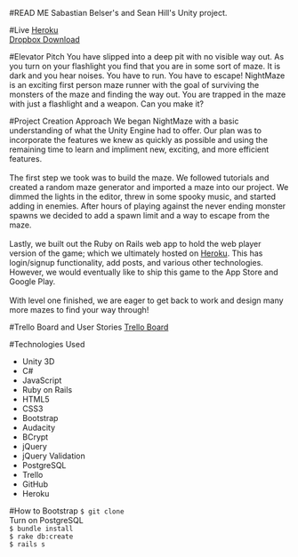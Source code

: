 #READ ME
Sabastian Belser's and Sean Hill's Unity project.

#Live
<a href="https://nightmaze.herokuapp.com" target="_blank">Heroku</a><br>
<a href="https://www.dropbox.com/sh/kfw6z3qoqsw2qcr/AABYp8yzrxoD1jC7KqNwxbela?dl=0" target="_blank">Dropbox Download</a>

#Elevator Pitch
You have slipped into a deep pit with no visible way out. As you turn on your flashlight you find that you are in some sort of maze. It is dark and you hear noises. You have to run. You have to escape! NightMaze is an exciting first person maze runner with the goal of surviving the monsters of the maze and finding the way out. You are trapped in the maze with just a flashlight and a weapon. Can you make it?

#Project Creation Approach
We began NightMaze with a basic understanding of what the Unity Engine had to offer. Our plan was to incorporate the features we knew as quickly as possible and using the remaining time to learn and impliment new, exciting, and more efficient features.<br><br>
The first step we took was to build the maze. We followed tutorials and created a random maze generator and imported a maze into our project. We dimmed the lights in the editor, threw in some spooky music, and started adding in enemies. After hours of playing against the never ending monster spawns we decided to add a spawn limit and a way to escape from the maze.<br><br>
Lastly, we built out the Ruby on Rails web app to hold the web player version of the game; which we ultimately hosted on <a href="https://nightmaze.herokuapp.com" target="_blank">Heroku</a>. This has login/signup functionality, add posts, and various other technologies. However, we would eventually like to ship this game to the App Store and Google Play.<br><br>
With level one finished, we are eager to get back to work and design many more mazes to find your way through!

#Trello Board and User Stories
<a href="https://trello.com/b/2KAmptnM/project-3" target="_blank">Trello Board</a>

#Technologies Used
<ul>
	<li>Unity 3D</li>
	<li>C#</li>
	<li>JavaScript</li>
	<li>Ruby on Rails</li>
	<li>HTML5</li>
	<li>CSS3</li>
	<li>Bootstrap</li>
	<li>Audacity</li>
	<li>BCrypt</li>
	<li>jQuery</li>
	<li>jQuery Validation</li>
	<li>PostgreSQL</li>
	<li>Trello</li>
	<li>GitHub</li>
	<li>Heroku</li>
</ul>

#How to Bootstrap
```$ git clone```<br>
Turn on PostgreSQL<br>
```$ bundle install```<br>
```$ rake db:create```<br>
```$ rails s```